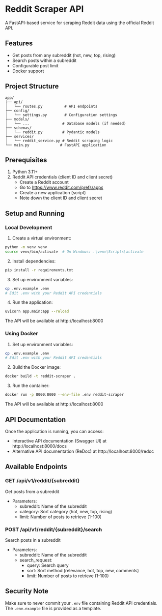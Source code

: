 # Reddit Scraper API

A FastAPI-based service for scraping Reddit data using the official Reddit API.

## Features

- Get posts from any subreddit (hot, new, top, rising)
- Search posts within a subreddit
- Configurable post limit
- Docker support

## Project Structure

```
app/
├── api/
│   └── routes.py          # API endpoints
├── config/
│   └── settings.py        # Configuration settings
├── models/
│   └── ...               # Database models (if needed)
├── schemas/
│   └── reddit.py         # Pydantic models
├── services/
│   └── reddit_service.py # Reddit scraping logic
└── main.py              # FastAPI application
```

## Prerequisites

1. Python 3.11+
2. Reddit API credentials (client ID and client secret)
   - Create a Reddit account
   - Go to https://www.reddit.com/prefs/apps
   - Create a new application (script)
   - Note down the client ID and client secret

## Setup and Running

### Local Development

1. Create a virtual environment:
```bash
python -m venv venv
source venv/bin/activate  # On Windows: .\venv\Scripts\activate
```

2. Install dependencies:
```bash
pip install -r requirements.txt
```

3. Set up environment variables:
```bash
cp .env.example .env
# Edit .env with your Reddit API credentials
```

4. Run the application:
```bash
uvicorn app.main:app --reload
```

The API will be available at http://localhost:8000

### Using Docker

1. Set up environment variables:
```bash
cp .env.example .env
# Edit .env with your Reddit API credentials
```

2. Build the Docker image:
```bash
docker build -t reddit-scraper .
```

3. Run the container:
```bash
docker run -p 8000:8000 --env-file .env reddit-scraper
```

The API will be available at http://localhost:8000

## API Documentation

Once the application is running, you can access:
- Interactive API documentation (Swagger UI) at http://localhost:8000/docs
- Alternative API documentation (ReDoc) at http://localhost:8000/redoc

## Available Endpoints

### GET /api/v1/reddit/{subreddit}
Get posts from a subreddit
- Parameters:
  - subreddit: Name of the subreddit
  - category: Sort category (hot, new, top, rising)
  - limit: Number of posts to retrieve (1-100)

### POST /api/v1/reddit/{subreddit}/search
Search posts in a subreddit
- Parameters:
  - subreddit: Name of the subreddit
  - search_request:
    - query: Search query
    - sort: Sort method (relevance, hot, top, new, comments)
    - limit: Number of posts to retrieve (1-100)

## Security Note

Make sure to never commit your `.env` file containing Reddit API credentials. The `.env.example` file is provided as a template. 